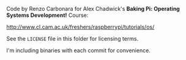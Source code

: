 Code by Renzo Carbonara for Alex Chadwick's **Baking Pi: Operating
Systems Development!** Course:

http://www.cl.cam.ac.uk/freshers/raspberrypi/tutorials/os/

See the `LICENSE` file in this folder for licensing terms.

I'm including binaries with each commit for convenience.

